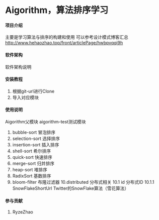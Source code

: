 # Aigorithm，算法排序学习

#### 项目介绍
主要是学习算法与排序的构建和使用
可以参考设计模式博客汇总
http://www.hehaozhao.top/front/articlePage/hwbpvqqi9h

#### 软件架构
软件架构说明


#### 安装教程

1. 根据git-url进行Clone
2. 导入对应模块

#### 使用说明
Aigorithm父模块
aigorithm-test测试模块


1. bubble-sort                                  冒泡排序
2. selection-sort                               选择排序
3. insertion-sort                               插入排序
4. shell-sort                                   希尔排序
5. quick-sort                                   快速排序
6. merge-sort                                   归并排序
7. heap-sort                                    堆排序
8. RadixSort                                    基数排序
9. bloom-filter                                 布隆过滤器
10.distributed                                  分布式相关
10.1    id                                          分布式ID
10.1.1      SnowFlakeShortUrl                           Twitter的SnowFlake算法（雪花算法）

#### 参与贡献
1. RyzeZhao

#### 